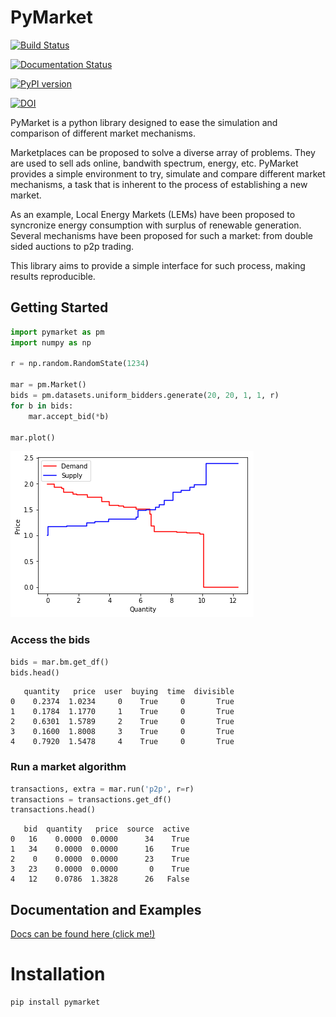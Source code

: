 
# PyMarket

[![Build Status](https://travis-ci.org/gus0k/pymarket.svg?branch=master)](https://travis-ci.org/gus0k/pymarket)

[![Documentation Status](https://readthedocs.org/projects/pymarket/badge/?version=latest)](https://pymarket.readthedocs.io/en/latest/?badge=master)

[![PyPI version](https://badge.fury.io/py/pymarket.svg)](https://badge.fury.io/py/pymarket)

[![DOI](https://joss.theoj.org/papers/10.21105/joss.01591/status.svg)](https://doi.org/10.21105/joss.01591)

PyMarket is a python library designed to ease the simulation and
comparison of different market mechanisms.

Marketplaces can be proposed to solve a diverse array of problems. They
are used to sell ads online, bandwith spectrum, energy, etc.
PyMarket provides a simple environment to try, simulate and compare different
market mechanisms, a task that is inherent to the process of establishing a new
market.

As an example, Local Energy Markets (LEMs) have been proposed to syncronize energy consumption
with surplus of renewable generation. Several mechanisms have been proposed for such a market:
from double sided auctions to p2p trading. 

This library aims to provide a simple interface for such process, making results reproducible.

## Getting Started


```python
import pymarket as pm
import numpy as np

r = np.random.RandomState(1234)

mar = pm.Market()
bids = pm.datasets.uniform_bidders.generate(20, 20, 1, 1, r)
for b in bids:
    mar.accept_bid(*b)
    
mar.plot()
```


![png](README_files/README_4_0.png)


### Access the bids


```python
bids = mar.bm.get_df()
bids.head()
```




       quantity   price  user  buying  time  divisible
    0    0.2374  1.0234     0    True     0       True
    1    0.1784  1.1770     1    True     0       True
    2    0.6301  1.5789     2    True     0       True
    3    0.1600  1.8008     3    True     0       True
    4    0.7920  1.5478     4    True     0       True



### Run a market algorithm


```python
transactions, extra = mar.run('p2p', r=r)
transactions = transactions.get_df()
transactions.head()
```




       bid  quantity   price  source  active
    0   16    0.0000  0.0000      34    True
    1   34    0.0000  0.0000      16    True
    2    0    0.0000  0.0000      23    True
    3   23    0.0000  0.0000       0    True
    4   12    0.0786  1.3828      26   False



## Documentation and Examples

[Docs can be found here (click me!)](https://pymarket.readthedocs.io/en/master/)

# Installation

```python
pip install pymarket
```
